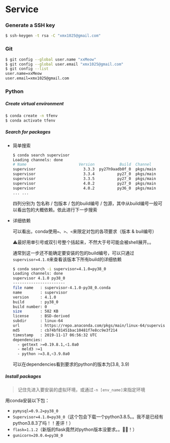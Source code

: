 # Service

### Generate a SSH key

```bash
$ ssh-keygen -t rsa -C "xmx1025@gmail.com"
```

### Git

```bash
$ git config --global user.name "xxMeow"
$ git config --global user.email "xmx1025@gmail.com"
$ git config --list
user.name=xxMeow
user.email=xmx1025@gmail.com
```

### Python

##### Create virtual environment

```bash
$ conda create -n tfenv
$ conda activate tfenv
```

##### Search for packages

- 简单搜索

    ```bash
    $ conda search supervisor
    Loading channels: done
    # Name                       Version           Build  Channel
    supervisor                     3.3.3  py27h9aadb0f_0  pkgs/main
    supervisor                     3.3.4          py27_0  pkgs/main
    supervisor                     3.3.5          py27_0  pkgs/main
    supervisor                     4.0.2          py27_0  pkgs/main
    supervisor                     4.0.2          py36_0  pkgs/main
    ... ...
    ```

    四列分别为 包名称 / 包版本 / 包的build编号 / 包源，其中从build编号一般可以看出包的大概依赖。依此进行下一步搜索

- 详细依赖

    可以看出，conda使用`=`、`>`、`<`来限定对包的各项要求（版本 & buil编号）

    ⚠️最好用单引号或双引号整个括起来，不然大于号可能会被shell展开。。

    通常到这一步还不能确定要安装的包的build编号，可以只通过`supervisor=4.1.0`来查看该版本下所有build的详细依赖

    ```bash
    $ conda search -i supervisor=4.1.0=py38_0
    Loading channels: done
    supervisor 4.1.0 py38_0
    -----------------------
    file name   : supervisor-4.1.0-py38_0.conda
    name        : supervisor
    version     : 4.1.0
    build       : py38_0
    build number: 0
    size        : 582 KB
    license     : BSD-derived
    subdir      : linux-64
    url         : https://repo.anaconda.com/pkgs/main/linux-64/supervisor-4.1.0-py38_0.conda
    md5         : cb74bf81451bac10481f7e8cc9e3f214
    timestamp   : 2019-11-17 06:56:32 UTC
    dependencies: 
      - gettext >=0.19.8.1,<1.0a0
      - meld3 >=1
      - python >=3.8,<3.9.0a0
    ```

    可以在dependencies看到要求的python的版本为[3.8, 3.9)

##### Install packages

> 记住先进入要安装的虚拟环境，或通过`-n [env_name]`来指定环境

用conda安装以下包：

- `pymysql=0.9.2=py38_0`
- `Supervisor=4.1.0=py38_0`（这个包会下载一个python3.8.5。。我不是已经有python3.8.3了吗！！差评！）
- `flask=1.1.2`（新版的flask竟然对python版本没要求。。🐂🍺！）
- `gunicorn=20.0.4=py38_0`

